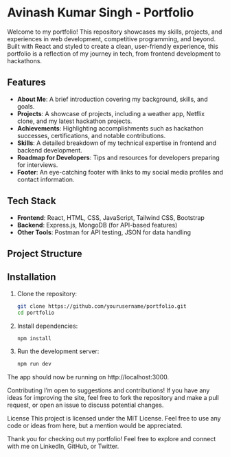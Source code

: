 # Avinash Kumar Singh - Portfolio

Welcome to my portfolio! This repository showcases my skills, projects, and experiences in web development, competitive programming, and beyond. Built with React and styled to create a clean, user-friendly experience, this portfolio is a reflection of my journey in tech, from frontend development to hackathons.

## Features

- **About Me**: A brief introduction covering my background, skills, and goals.
- **Projects**: A showcase of projects, including a weather app, Netflix clone, and my latest hackathon projects.
- **Achievements**: Highlighting accomplishments such as hackathon successes, certifications, and notable contributions.
- **Skills**: A detailed breakdown of my technical expertise in frontend and backend development.
- **Roadmap for Developers**: Tips and resources for developers preparing for interviews.
- **Footer**: An eye-catching footer with links to my social media profiles and contact information.

## Tech Stack

- **Frontend**: React, HTML, CSS, JavaScript, Tailwind CSS, Bootstrap
- **Backend**: Express.js, MongoDB (for API-based features)
- **Other Tools**: Postman for API testing, JSON for data handling

## Project Structure


## Installation

1. Clone the repository:
   ```bash
   git clone https://github.com/yourusername/portfolio.git
   cd portfolio

2. Install dependencies:
      ```bash
   npm install
3. Run the development server:
      ```bash
      npm run dev
      
  The app should now be running on http://localhost:3000.

   Contributing
I’m open to suggestions and contributions! If you have any ideas for improving the site, feel free to fork the repository and make a pull request, or open an issue to discuss potential changes.

License
This project is licensed under the MIT License. Feel free to use any code or ideas from here, but a mention would be appreciated.

Thank you for checking out my portfolio! Feel free to explore and connect with me on LinkedIn, GitHub, or Twitter.

